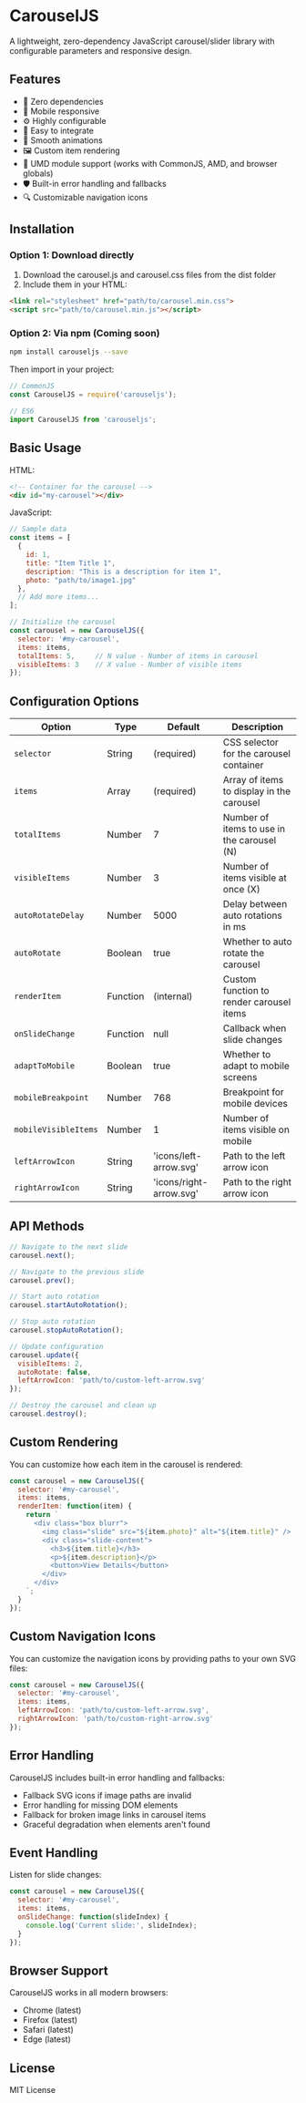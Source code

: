 # CarouselJS

A lightweight, zero-dependency JavaScript carousel/slider library with configurable parameters and responsive design.

## Features

- 🚀 Zero dependencies
- 📱 Mobile responsive
- ⚙️ Highly configurable
- 🎯 Easy to integrate
- 🔄 Smooth animations
- 🖼️ Custom item rendering
- 🔌 UMD module support (works with CommonJS, AMD, and browser globals)
- 🛡️ Built-in error handling and fallbacks
- 🔍 Customizable navigation icons

## Installation

### Option 1: Download directly

1. Download the carousel.js and carousel.css files from the dist folder
2. Include them in your HTML:

```html
<link rel="stylesheet" href="path/to/carousel.min.css">
<script src="path/to/carousel.min.js"></script>
```

### Option 2: Via npm (Coming soon)

```bash
npm install carouseljs --save
```

Then import in your project:

```javascript
// CommonJS
const CarouselJS = require('carouseljs');

// ES6
import CarouselJS from 'carouseljs';
```

## Basic Usage

HTML:
```html
<!-- Container for the carousel -->
<div id="my-carousel"></div>
```

JavaScript:
```javascript
// Sample data
const items = [
  {
    id: 1,
    title: "Item Title 1",
    description: "This is a description for item 1",
    photo: "path/to/image1.jpg"
  },
  // Add more items...
];

// Initialize the carousel
const carousel = new CarouselJS({
  selector: '#my-carousel',
  items: items,
  totalItems: 5,     // N value - Number of items in carousel
  visibleItems: 3    // X value - Number of visible items
});
```

## Configuration Options

| Option | Type | Default | Description |
|--------|------|---------|-------------|
| `selector` | String | (required) | CSS selector for the carousel container |
| `items` | Array | (required) | Array of items to display in the carousel |
| `totalItems` | Number | 7 | Number of items to use in the carousel (N) |
| `visibleItems` | Number | 3 | Number of items visible at once (X) |
| `autoRotateDelay` | Number | 5000 | Delay between auto rotations in ms |
| `autoRotate` | Boolean | true | Whether to auto rotate the carousel |
| `renderItem` | Function | (internal) | Custom function to render carousel items |
| `onSlideChange` | Function | null | Callback when slide changes |
| `adaptToMobile` | Boolean | true | Whether to adapt to mobile screens |
| `mobileBreakpoint` | Number | 768 | Breakpoint for mobile devices |
| `mobileVisibleItems` | Number | 1 | Number of items visible on mobile |
| `leftArrowIcon` | String | 'icons/left-arrow.svg' | Path to the left arrow icon |
| `rightArrowIcon` | String | 'icons/right-arrow.svg' | Path to the right arrow icon |

## API Methods

```javascript
// Navigate to the next slide
carousel.next();

// Navigate to the previous slide
carousel.prev();

// Start auto rotation
carousel.startAutoRotation();

// Stop auto rotation
carousel.stopAutoRotation();

// Update configuration
carousel.update({
  visibleItems: 2,
  autoRotate: false,
  leftArrowIcon: 'path/to/custom-left-arrow.svg'
});

// Destroy the carousel and clean up
carousel.destroy();
```

## Custom Rendering

You can customize how each item in the carousel is rendered:

```javascript
const carousel = new CarouselJS({
  selector: '#my-carousel',
  items: items,
  renderItem: function(item) {
    return `
      <div class="box blurr">
        <img class="slide" src="${item.photo}" alt="${item.title}" />
        <div class="slide-content">
          <h3>${item.title}</h3>
          <p>${item.description}</p>
          <button>View Details</button>
        </div>
      </div>
    `;
  }
});
```

## Custom Navigation Icons

You can customize the navigation icons by providing paths to your own SVG files:

```javascript
const carousel = new CarouselJS({
  selector: '#my-carousel',
  items: items,
  leftArrowIcon: 'path/to/custom-left-arrow.svg',
  rightArrowIcon: 'path/to/custom-right-arrow.svg'
});
```

## Error Handling

CarouselJS includes built-in error handling and fallbacks:

- Fallback SVG icons if image paths are invalid
- Error handling for missing DOM elements
- Fallback for broken image links in carousel items
- Graceful degradation when elements aren't found

## Event Handling

Listen for slide changes:

```javascript
const carousel = new CarouselJS({
  selector: '#my-carousel',
  items: items,
  onSlideChange: function(slideIndex) {
    console.log('Current slide:', slideIndex);
  }
});
```

## Browser Support

CarouselJS works in all modern browsers:

- Chrome (latest)
- Firefox (latest)
- Safari (latest)
- Edge (latest)

## License

MIT License 